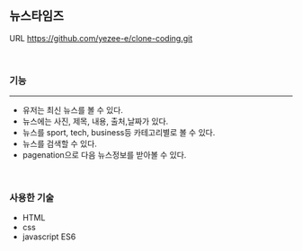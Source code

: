 ## 뉴스타임즈
URL https://github.com/yezee-e/clone-coding.git

<br/>

### 기능
*** 
* 유저는 최신 뉴스를 볼 수 있다.
* 뉴스에는 사진, 제목, 내용, 출처,날짜가 있다.
* 뉴스를 sport, tech, business등 카테고리별로 볼 수 있다.
* 뉴스를 검색할 수 있다.
* pagenation으로 다음 뉴스정보를 받아볼 수 있다.

<br/>

### 사용한 기술
* HTML
* css
* javascript ES6

